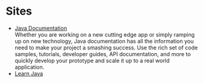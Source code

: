 # Sites

- [Java Documentation](https://docs.oracle.com/en/java/)
  <br/>Whether you are working on a new cutting edge app or simply ramping up on new technology, Java documentation has all the information you need to make your project a smashing success. Use the rich set of code samples, tutorials, developer guides, API documentation, and more to quickly develop your prototype and scale it up to a real world application.
- [Learn Java](https://dev.java/)